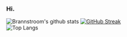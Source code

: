 ### Hi.



![Brannstroom's github stats](https://github-readme-stats.vercel.app/api?username=Brannstroom&theme=vision-friendly-dark&show_icons=true&count_private=true)
[![GitHub Streak](http://github-readme-streak-stats.herokuapp.com?user=Brannstroom&theme=vision-friendly-dark)](https://git.io/streak-stats)
<br>
![Top Langs](https://github-readme-stats.vercel.app/api/top-langs/?username=Brannstroom&show_icons=true&theme=vision-friendly-dark)
